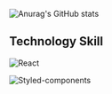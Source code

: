 ![Anurag's GitHub stats](https://github-readme-stats.vercel.app/api?username=Sunja-An&show_icons=true&theme=radical)

## Technology Skill
![React](https://img.shields.io/badge/react-%2320232a.svg?style=for-the-badge&logo=react&logoColor=%2361DAFB)

![Styled-components](https://img.shields.io/badge/styled-components-DB7093?style=for-the-badge&logo=styled-components&logoColor=white")

<!--
**Sunja-An/Sunja-An** is a ✨ _special_ ✨ repository because its `README.md` (this file) appears on your GitHub profile.

Here are some ideas to get you started:

- 🔭 I’m currently working on ...
- 🌱 I’m currently learning ...
- 👯 I’m looking to collaborate on ...
- 🤔 I’m looking for help with ...
- 💬 Ask me about ...
- 📫 How to reach me: ...
- 😄 Pronouns: ...
- ⚡ Fun fact: ...
-->
